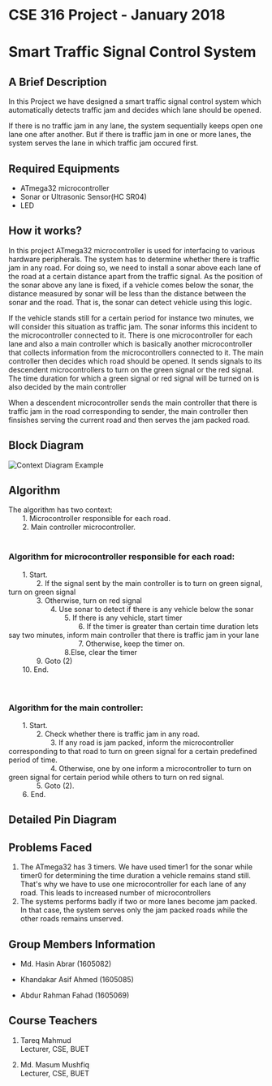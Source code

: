 # CSE 316 Project - January 2018
# Smart Traffic Signal Control System
## A Brief Description
In this Project we have designed a smart traffic signal control system which automatically detects traffic jam and decides which lane should be opened.

If there is no traffic jam in any lane, the system sequentially keeps open one lane one after another. But if there is traffic jam in one or more lanes, the system serves the lane in which traffic jam occured first.

## Required Equipments
* ATmega32 microcontroller
* Sonar or Ultrasonic Sensor(HC SR04)
* LED

## How it works?
In this project ATmega32 microcontroller is used for interfacing to various hardware peripherals. The system has to determine whether there is traffic jam in any road. For doing so, we need to install a sonar above each lane of the road at a certain distance apart from the traffic signal. As the position of the sonar above any lane is fixed, if a vehicle comes below the sonar, the distance measured by sonar will be less than the distance between the sonar and the road. That is, the sonar can detect vehicle using this logic.

If the vehicle stands still for a certain period for instance two minutes, we will consider this situation as traffic jam. The sonar informs this incident to the microcontroller connected to it. There is one microcontroller for each lane and also a main controller which is basically another microcontroller that collects information from the microcontrollers connected to it. The main controller then decides which road should be opened. It sends signals to its descendent microcontrollers to turn on the green signal or the red signal. The time duration for which a green signal or red signal will be turned on is also decided by the main controller

When a descendent microcontroller sends the main controller that there is traffic jam in the road corresponding to sender, the main controller then finsishes serving the current road and then serves the jam packed road.

## Block Diagram
![Context Diagram Example](https://user-images.githubusercontent.com/33763183/65350495-ac977680-dc07-11e9-8795-7cb2970a84d3.jpeg)

## Algorithm
The algorithm has two context:<br/>
&nbsp;&nbsp;&nbsp;&nbsp;&nbsp;&nbsp;&nbsp;1. Microcontroller responsible for each road. <br/>
&nbsp;&nbsp;&nbsp;&nbsp;&nbsp;&nbsp;&nbsp;2. Main controller microcontroller.
<br><br/>
### Algorithm for microcontroller responsible for each road: <br/>
&nbsp;&nbsp;&nbsp;&nbsp;&nbsp;&nbsp;&nbsp;1. Start.<br/>
&nbsp;&nbsp;&nbsp;&nbsp;&nbsp;&nbsp;&nbsp;&nbsp;&nbsp;&nbsp;&nbsp;&nbsp;&nbsp;&nbsp;2. If the signal sent by the main controller is to turn on green signal, turn on green signal <br/>
&nbsp;&nbsp;&nbsp;&nbsp;&nbsp;&nbsp;&nbsp;&nbsp;&nbsp;&nbsp;&nbsp;&nbsp;&nbsp;&nbsp;3. Otherwise, turn on red signal<br/>
&nbsp;&nbsp;&nbsp;&nbsp;&nbsp;&nbsp;&nbsp;&nbsp;&nbsp;&nbsp;&nbsp;&nbsp;&nbsp;&nbsp;&nbsp;&nbsp;&nbsp;&nbsp;&nbsp;&nbsp;&nbsp;4. Use sonar to detect if there is any vehicle below the sonar<br/>
&nbsp;&nbsp;&nbsp;&nbsp;&nbsp;&nbsp;&nbsp;&nbsp;&nbsp;&nbsp;&nbsp;&nbsp;&nbsp;&nbsp;&nbsp;&nbsp;&nbsp;&nbsp;&nbsp;&nbsp;&nbsp;&nbsp;&nbsp;&nbsp;&nbsp;&nbsp;&nbsp;&nbsp;5. If there is any vehicle, start timer<br/>
&nbsp;&nbsp;&nbsp;&nbsp;&nbsp;&nbsp;&nbsp;&nbsp;&nbsp;&nbsp;&nbsp;&nbsp;&nbsp;&nbsp;&nbsp;&nbsp;&nbsp;&nbsp;&nbsp;&nbsp;&nbsp;&nbsp;&nbsp;&nbsp;&nbsp;&nbsp;&nbsp;&nbsp;&nbsp;&nbsp;&nbsp;&nbsp;&nbsp;&nbsp;&nbsp;6. If the timer is greater than certain time duration lets say two minutes, inform main controller that there is traffic jam in your lane<br/>
&nbsp;&nbsp;&nbsp;&nbsp;&nbsp;&nbsp;&nbsp;&nbsp;&nbsp;&nbsp;&nbsp;&nbsp;&nbsp;&nbsp;&nbsp;&nbsp;&nbsp;&nbsp;&nbsp;&nbsp;&nbsp;&nbsp;&nbsp;&nbsp;&nbsp;&nbsp;&nbsp;&nbsp;&nbsp;&nbsp;&nbsp;&nbsp;&nbsp;&nbsp;&nbsp;7. Otherwise, keep the timer on.<br/>
&nbsp;&nbsp;&nbsp;&nbsp;&nbsp;&nbsp;&nbsp;&nbsp;&nbsp;&nbsp;&nbsp;&nbsp;&nbsp;&nbsp;&nbsp;&nbsp;&nbsp;&nbsp;&nbsp;&nbsp;&nbsp;&nbsp;&nbsp;&nbsp;&nbsp;&nbsp;&nbsp;&nbsp;8.Else, clear the timer<br/>
&nbsp;&nbsp;&nbsp;&nbsp;&nbsp;&nbsp;&nbsp;&nbsp;&nbsp;&nbsp;&nbsp;&nbsp;&nbsp;&nbsp;9. Goto (2)<br/>
&nbsp;&nbsp;&nbsp;&nbsp;&nbsp;&nbsp;&nbsp;10. End.<br/>
<br><br/>
### Algorithm for the main controller:<br/>
&nbsp;&nbsp;&nbsp;&nbsp;&nbsp;&nbsp;&nbsp;1. Start.<br/>
&nbsp;&nbsp;&nbsp;&nbsp;&nbsp;&nbsp;&nbsp;&nbsp;&nbsp;&nbsp;&nbsp;&nbsp;&nbsp;&nbsp;2. Check whether there is traffic jam in any road.<br/>
&nbsp;&nbsp;&nbsp;&nbsp;&nbsp;&nbsp;&nbsp;&nbsp;&nbsp;&nbsp;&nbsp;&nbsp;&nbsp;&nbsp;&nbsp;&nbsp;&nbsp;&nbsp;&nbsp;&nbsp;&nbsp;3. If any road is jam packed, inform the microcontroller corresponding to that road to turn on green signal for a certain predefined period of time.<br/>
&nbsp;&nbsp;&nbsp;&nbsp;&nbsp;&nbsp;&nbsp;&nbsp;&nbsp;&nbsp;&nbsp;&nbsp;&nbsp;&nbsp;&nbsp;&nbsp;&nbsp;&nbsp;&nbsp;&nbsp;&nbsp;4. Otherwise, one by one inform a microcontroller to turn on green signal for certain period while others to turn on red signal.<br/>
&nbsp;&nbsp;&nbsp;&nbsp;&nbsp;&nbsp;&nbsp;&nbsp;&nbsp;&nbsp;&nbsp;&nbsp;&nbsp;&nbsp;5. Goto (2).<br/>
&nbsp;&nbsp;&nbsp;&nbsp;&nbsp;&nbsp;&nbsp;6. End.<br/>
      
## Detailed Pin Diagram

## Problems Faced
1. The ATmega32 has 3 timers. We have used timer1 for the sonar while timer0 for determining the time duration a vehicle remains stand still. That's why we have to use one microcontroller for each lane of any road. This leads to increased number of microcontrollers
2. The systems performs badly if two or more lanes become jam packed. In that case, the system serves only the jam packed roads while the other roads remains unserved.

## Group Members Information
- Md. Hasin Abrar (1605082)

- Khandakar Asif Ahmed (1605085)

- Abdur Rahman Fahad (1605069)

## Course Teachers
1. Tareq Mahmud<br/>
Lecturer, CSE, BUET

2. Md. Masum Mushfiq<br/>
Lecturer, CSE, BUET
